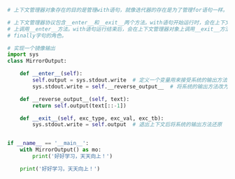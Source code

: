 
<BlogInfo title="2.上下文管理器和with块" author="白日梦想猿" pv=0 read_times=0 pre_cost_time=0分34秒 category="上下文管理器和else块" tag_list="['上下文管理器和else块']" create_time="2022.04.23 15:19:31" update_time="2022.04.23 16:36:18" />

```python
# 上下文管理器对象存在的目的是管理with语句，就像迭代器的存在是为了管理for语句一样。

# 上下文管理器协议包含__enter__和__exit__两个方法。with语句开始运行时，会在上下文管理器对象
# 上调用__enter__方法。with语句运行结束后，会在上下文管理器对象上调用__exit__方法，以此扮演
# finally字句的角色。

# 实现一个镜像输出
import sys
class MirrorOutput:

    def __enter__(self):
        self.output = sys.stdout.write  # 定义一个变量用来接受系统的输出方法
        sys.stdout.write = self.__reverse_output__  # 将系统的输出方法改为自己定义的输出方法

    def __reverse_output__(self, text):
        return self.output(text[::-1])

    def __exit__(self, exc_type, exc_val, exc_tb):
        sys.stdout.write = self.output  # 退出上下文后将系统的输出方法还原


if __name__ == '__main__':
    with MirrorOutput() as mo:
        print('好好学习，天天向上！')

    print('好好学习，天天向上！')

```
